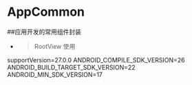# AppCommon

##应用开发的常用组件封装

- > RootView 使用 

supportVersion=27.0.0
ANDROID_COMPILE_SDK_VERSION=26
ANDROID_BUILD_TARGET_SDK_VERSION=22
ANDROID_MIN_SDK_VERSION=17
